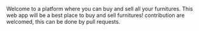 Welcome to a platform where you can buy and sell all your furnitures. This web app will be a best place to buy and sell furnitures! contribution are welcomed, this  can be done by pull requests.
